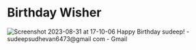 # Birthday Wisher

![Screenshot 2023-08-31 at 17-10-06 Happy Birthday sudeep! - sudeepsudhevan6473@gmail com - Gmail](https://github.com/sudeepsudhevan/python-small-projects/assets/31392327/1810a719-dd7a-4819-998a-f2d3192b5c5c)
